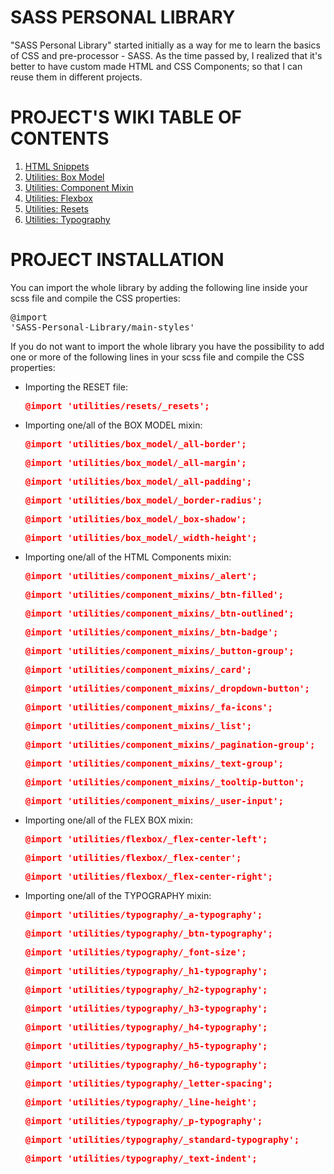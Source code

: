 # SASS PERSONAL LIBRARY

   "SASS Personal Library" started initially as a way for me to learn the basics of CSS and pre-processor - SASS. As the time passed by, I realized that it's better to have custom made HTML and CSS Components; so that I can reuse them in different projects.

# PROJECT'S WIKI TABLE OF CONTENTS

1. [HTML Snippets](https://github.com/liviu10/SASS-Personal-Library/wiki/HTML-Snippets "HTML Snippets")
2. [Utilities: Box Model](https://github.com/liviu10/SASS-Personal-Library/wiki/Utilities:-Box-Model "Utilities: Box Model")
3. [Utilities: Component Mixin](https://github.com/liviu10/SASS-Personal-Library/wiki/Utilities:-Component-Mixin "Utilities: Component Mixin")
4. [Utilities: Flexbox](https://github.com/liviu10/SASS-Personal-Library/wiki/Utilities:-Flexbox "Utilities: Flexbox")
5. [Utilities: Resets](https://github.com/liviu10/SASS-Personal-Library/wiki/Utilities:-Resets "Utilities: Resets")
6. [Utilities: Typography](https://github.com/liviu10/SASS-Personal-Library/wiki/Utilities:-Typography "Utilities: Typography")

# PROJECT INSTALLATION

You can import the whole library by adding the following line inside your scss file and compile the CSS properties:
   <span style="color:red; font-weight:bold;">
      <pre>@import 'SASS-Personal-Library/main-styles'</pre>
   </span>

If you do not want to import the whole library you have the possibility to add one or more of the following lines in your scss file and compile the CSS properties:
   * Importing the RESET file:

      <span style="color:red; font-weight:bold;">
         <pre>@import 'utilities/resets/_resets';</pre>
      </span>

   * Importing one/all of the BOX MODEL mixin:

      <span style="color:red; font-weight:bold;">
         <pre>@import 'utilities/box_model/_all-border';</pre>
         <pre>@import 'utilities/box_model/_all-margin';</pre>
         <pre>@import 'utilities/box_model/_all-padding';</pre>
         <pre>@import 'utilities/box_model/_border-radius';</pre>
         <pre>@import 'utilities/box_model/_box-shadow';</pre>
         <pre>@import 'utilities/box_model/_width-height';</pre>
      </span>

   * Importing one/all of the HTML Components mixin:

      <span style="color:red; font-weight:bold;">
         <pre>@import 'utilities/component_mixins/_alert';</pre>
         <pre>@import 'utilities/component_mixins/_btn-filled';</pre>
         <pre>@import 'utilities/component_mixins/_btn-outlined';</pre>
         <pre>@import 'utilities/component_mixins/_btn-badge';</pre>
         <pre>@import 'utilities/component_mixins/_button-group';</pre>
         <pre>@import 'utilities/component_mixins/_card';</pre>
         <pre>@import 'utilities/component_mixins/_dropdown-button';</pre>
         <pre>@import 'utilities/component_mixins/_fa-icons';</pre>
         <pre>@import 'utilities/component_mixins/_list';</pre>
         <pre>@import 'utilities/component_mixins/_pagination-group';</pre>
         <pre>@import 'utilities/component_mixins/_text-group';</pre>
         <pre>@import 'utilities/component_mixins/_tooltip-button';</pre>
         <pre>@import 'utilities/component_mixins/_user-input';</pre>
      </span>

   * Importing one/all of the FLEX BOX mixin:

      <span style="color:red; font-weight:bold;">
         <pre>@import 'utilities/flexbox/_flex-center-left';</pre>
         <pre>@import 'utilities/flexbox/_flex-center';</pre>
         <pre>@import 'utilities/flexbox/_flex-center-right';</pre>
      </span>

   * Importing one/all of the TYPOGRAPHY mixin:

      <span style="color:red; font-weight:bold;">
         <pre>@import 'utilities/typography/_a-typography';</pre>
         <pre>@import 'utilities/typography/_btn-typography';</pre>
         <pre>@import 'utilities/typography/_font-size';</pre>
         <pre>@import 'utilities/typography/_h1-typography';</pre>
         <pre>@import 'utilities/typography/_h2-typography';</pre>
         <pre>@import 'utilities/typography/_h3-typography';</pre>
         <pre>@import 'utilities/typography/_h4-typography';</pre>
         <pre>@import 'utilities/typography/_h5-typography';</pre>
         <pre>@import 'utilities/typography/_h6-typography';</pre>
         <pre>@import 'utilities/typography/_letter-spacing';</pre>
         <pre>@import 'utilities/typography/_line-height';</pre>
         <pre>@import 'utilities/typography/_p-typography';</pre>
         <pre>@import 'utilities/typography/_standard-typography';</pre>
         <pre>@import 'utilities/typography/_text-indent';</pre>
      </span>

